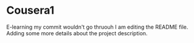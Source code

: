 # Cousera1
E-learning
my commit wouldn't go thruouh
I am editing the README file. Adding some more details about the project description.

